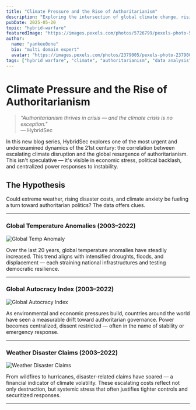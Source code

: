 ```yaml
---
title: "Climate Pressure and the Rise of Authoritarianism"
description: "Exploring the intersection of global climate change, rising disaster costs, and the surge in authoritarian governance."
pubDate: 2025-05-20
topic: "hybrid-warfare"
featuredImage: "https://images.pexels.com/photos/5726799/pexels-photo-5726799.jpeg"
author:
  name: "yankee0one"
  bio: "multi domain expert"
  avatar: "https://images.pexels.com/photos/2379005/pexels-photo-2379005.jpeg"
tags: ["hybrid warfare", "climate", "authoritarianism", "data analysis"]
---
```


# Climate Pressure and the Rise of Authoritarianism

> _"Authoritarianism thrives in crisis — and the climate crisis is no exception."_  
> — HybridSec

In this new blog series, HybridSec explores one of the most urgent and underexamined dynamics of the 21st century: the correlation between escalating climate disruption and the global resurgence of authoritarianism. This isn't speculative — it's visible in economic stress, political backlash, and centralized power responses to instability.

## The Hypothesis

Could extreme weather, rising disaster costs, and climate anxiety be fueling a turn toward authoritarian politics? The data offers clues.

---

### Global Temperature Anomalies (2003–2022)

![Global Temp Anomaly](https://live.staticflickr.com/65535/54533039432_65ae91d5c2_b.jpg")

Over the last 20 years, global temperature anomalies have steadily increased. This trend aligns with intensified droughts, floods, and displacement — each straining national infrastructures and testing democratic resilience.

---

### Global Autocracy Index (2003–2022)

![Global Autocracy Index]("https://live.staticflickr.com/65535/54534266565_958377a78a_b.jpg")

As environmental and economic pressures build, countries around the world have seen a measurable drift toward authoritarian governance. Power becomes centralized, dissent restricted — often in the name of stability or emergency response.

---

### Weather Disaster Claims (2003–2022)

![Weather Disaster Claims]("https://live.staticflickr.com/65535/54533039427_49b605f608_b.jpg")

From wildfires to hurricanes, disaster-related claims have soared — a financial indicator of climate volatility. These escalating costs reflect not only destruction, but systemic stress that often justifies tighter controls and securitized responses.

---

